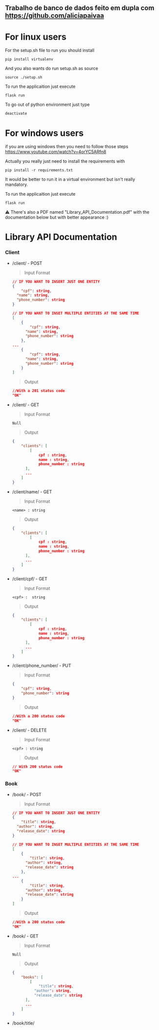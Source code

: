 ## Trabalho de banco de dados feito em dupla com https://github.com/aliciapaivaa

# For linux users
For the setup.sh file to run you should install

	pip install virtualenv

And you also wants do run setup.sh as source

	source ./setup.sh

To run the applicaition just execute 

	flask run

To go out of python environment just type 

	deactivate

# For windows users
if you are using windows then you need to follow those steps https://www.youtube.com/watch?v=4orYC5ARfn8

Actually you really just need to install the requirements with

 	pip install -r requirements.txt

It would be better to run it in a virtual environment but isn't really mandatory.

To run the applicaition just execute 

	flask run
 
<aside>
⚠ There's also a PDF named "Library_API_Documentation.pdf" with the documentation below but with better appearance :)
</aside>

# Library API Documentation

### Client

- /client/                                              -   POST
    
    > Input Format
    > 
    
    ```json
    // IF YOU WANT TO INSERT JUST ONE ENTITY
    {
    	"cpf": string,
      "name": string,
      "phone_number": string
    }
    
    // IF YOU WANT TO INSET MULTIPLE ENTITIES AT THE SAME TIME
    [
    	{
    		"cpf": string,
    	  "name": string,
    	  "phone_number": string
    	},
    ...
    	{
    		"cpf": string,
    	  "name": string,
    	  "phone_number": string
    	}
    ]
    ```
    
    > Output
    > 
    
    ```json
    //With a 201 status code
    "OK"
    ```
    
- /client/                                              -   GET
    
    > Input Format
    > 
    
    ```
    Null
    ```
    
    > Output
    > 
    
    ```json
    {
    	"clients": [
    		[
    			cpf : string,
    			name : string,
    			phone_number : string
    	  ],
    	  ...
    	]
    }
    ```
    
- /client/name/<name>                                   -   GET
    
    > Input Format
    > 
    
    ```
    <name> : string
    ```
    
    > Output
    > 
    
    ```json
    {
    	"clients": [
    		[
    			cpf : string,
    			name : string,
    			phone_number : string
    	  ],
    	  ...
    	]
    }
    ```
    
- /client/cpf/<cpf>                                     -   GET
    
    > Input Format
    > 
    
    ```
    <cpf> :  string
    ```
    
    > Output
    > 
    
    ```json
    {
    	"clients": [
    		[
    			cpf : string,
    			name : string,
    			phone_number : string
    	  ],
    	  ...
    	]
    }
    ```
    
- /client/phone_number/                                 -   PUT
    
    > Input Format
    > 
    
    ```json
    {
    	"cpf": string,
    	"phone_number": string
    }
    ```
    
    > Output
    > 
    
    ```json
    //With a 200 status code
    "OK"
    ```
    
- /client/<cpf>                                         -  DELETE
    
    > Input Format
    > 
    
    ```
    <cpf> : string
    ```
    
    > Output
    > 
    
    ```json
    // With 200 status code
    "OK" 
    ```
    

### Book

- /book/                                                -   POST
    
    > Input Format
    > 
    
    ```json
    // IF YOU WANT TO INSERT JUST ONE ENTITY
    {
    	"title": string,
      "author": string,
      "release_date": string
    }
    
    // IF YOU WANT TO INSET MULTIPLE ENTITIES AT THE SAME TIME
    [
    	{
    		"title": string,
    	  "author": string,
    	  "release_date": string
    	},
    ...
    	{
    		"title": string,
    	  "author": string,
    	  "release_date": string
    	}
    ]
    ```
    
    > Output
    > 
    
    ```json
    //With a 200 status code
    "OK"
    ```
    
- /book/                                                -   GET
    
    > Input Format
    > 
    
    ```
    Null
    ```
    
    > Output
    > 
    
    ```json
    {
    	"books": [
    		[
    			"title": string,
    		  "author": string,
    		  "release_date": string
    	  ],
    	  ...
    	]
    }
    ```
    
- /book/title/<title>                                   -   GET
    
    > Input Format
    > 
    
    ```json
    <title> : string
    ```
    
    > Output
    > 
    
    ```json
    {
    	"books": [
    		[
    			"title": string,
    		  "author": string,
    		  "release_date": string
    	  ],
    	  ...
    	]
    }
    ```
    
- /book/author/<author>                                 -   GET
    
    > Input Format
    > 
    
    ```
    <author> : string
    ```
    
    > Output
    > 
    
    ```json
    {
    	"books": [
    		[
    			"title": string,
    		  "author": string,
    		  "release_date": string
    	  ],
    	  ...
    	]
    }
    ```
    
- /book/<id_book>                                       -  DELETE
    
    > Input Format
    > 
    
    ```
    <id_book> : int
    ```
    
    > Output
    > 
    
    ```json
    // With 200 status code
    "OK"
    ```
    

### Rent

- /rent/                                                -   POST
    
    > Input Format
    > 
    
    ```json
    // A rent can only be done once at the time
    {
    	"cpf": string,
      "id_book": int
    }
    ```
    
    > Output
    > 
    
    ```json
    //With a 200 status code
    "OK"
    ```
    
- /rent/                                                -   GET
    
    > Input Format
    > 
    
    ```
    Null
    ```
    
    > Output
    > 
    
    ```json
    {
    	"rents":
    	[
    		[
    			"id_book" : int,
    			"cpf" : string
    		],
    		...
    	]
    }
    ```
    
- /rent/id_book/<id_book>                               -   GET
    
    > Input Format
    > 
    
    ```json
    <id_book> : int
    ```
    
    > Output
    > 
    
    ```json
    {
    	"rents":
    	[
    		[
    			"id_book" : int,
    			"cpf" : string
    		],
    		...
    	]
    }
    ```
    
- /rent/cpf/<cpf>                                       -   GET
    
    > Input Format
    > 
    
    ```
    <cpf> : string
    ```
    
    > Output
    > 
    
    ```json
    {
    	"rents":
    	[
    		[
    			"id_book" : int,
    			"cpf" : string
    		],
    		...
    	]
    }
    ```
    
- /rent/<cpf>/<id_book>                                 -  DELETE
    
    > Input Format
    > 
    
    ```json
    <cpf> : string
    <id_book> : int
    ```
    
    > Output
    > 
    
    ```json
    // With 200 status code
    "OK"
    ```
    

<aside>
⚠️ In case you receive an 500: internal server error, it probably means the parameters you sent are wrong

</aside>
